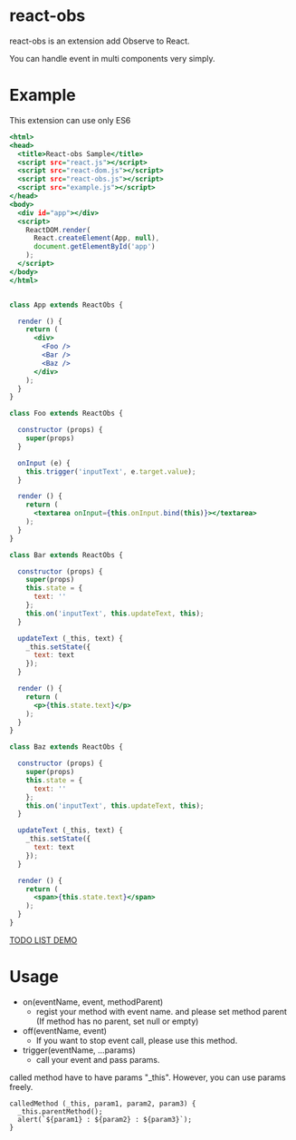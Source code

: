 # react-obs

react-obs is an extension add Observe to React.

You can handle event in multi components very simply.

# Example

This extension can use only ES6

```html:index.html
<html>
<head>
  <title>React-obs Sample</title>
  <script src="react.js"></script>
  <script src="react-dom.js"></script>
  <script src="react-obs.js"></script>
  <script src="example.js"></script>
</head>
<body>
  <div id="app"></div>
  <script>
    ReactDOM.render(
      React.createElement(App, null),
      document.getElementById('app')
    );
  </script>
</body>
</html>
```

```javascript:example.jsx

class App extends ReactObs {

  render () {
    return (
      <div>
        <Foo />
        <Bar />
        <Baz />
      </div>
    );
  }
}

class Foo extends ReactObs {

  constructor (props) {
    super(props)
  }

  onInput (e) {
    this.trigger('inputText', e.target.value);
  }

  render () {
    return (
      <textarea onInput={this.onInput.bind(this)}></textarea>
    );
  }
}

class Bar extends ReactObs {

  constructor (props) {
    super(props)
    this.state = {
      text: ''
    };
    this.on('inputText', this.updateText, this);
  }

  updateText (_this, text) {
    _this.setState({
      text: text
    });
  }

  render () {
    return (
      <p>{this.state.text}</p>
    );
  }
}

class Baz extends ReactObs {

  constructor (props) {
    super(props)
    this.state = {
      text: ''
    };
    this.on('inputText', this.updateText, this);
  }

  updateText (_this, text) {
    _this.setState({
      text: text
    });
  }

  render () {
    return (
      <span>{this.state.text}</span>
    );
  }
}

```

[TODO LIST DEMO](http://iwamatsu0430.github.io/react-obs/sample/)

# Usage

- on(eventName, event, methodParent)
  - regist your method with event name. and please set method parent (If method has no parent, set null or empty)
- off(eventName, event)
  - If you want to stop event call, please use this method.
- trigger(eventName, ...params)
  - call your event and pass params.

called method have to have params "_this". However, you can use params freely.

```
calledMethod (_this, param1, param2, param3) {
  _this.parentMethod();
  alert(`${param1} : ${param2} : ${param3}`);
}
```
